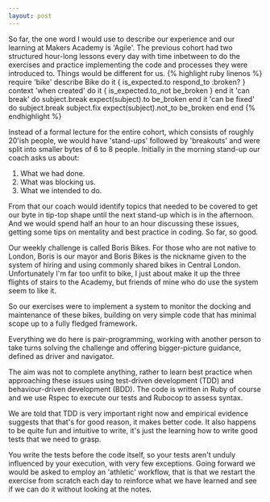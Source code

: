```yaml
---
layout: post
---
```

So far, the one word I would use to describe our experience and our learning at Makers Academy is 'Agile'.  The previous cohort had two structured hour-long lessons every day with time inbetween to do the exercises and practice implementing the code and processes they were introduced to.  Things would be different for us.
{% highlight ruby linenos %}
require 'bike'
describe Bike do
  it { is_expected.to respond_to :broken? }
  context 'when created' do
    it { is_expected.to_not be_broken }
  end
  it 'can break' do
    subject.break
    expect(subject).to be_broken
  end
  it 'can be fixed' do
    subject.break
    subject.fix
    expect(subject).not_to be_broken
  end
end
{% endhighlight %}

<!--more-->

Instead of a formal lecture for the entire cohort, which consists of roughly 20'ish people, we would have 'stand-ups' followed by 'breakouts' and were split into smaller bytes of 6 to 8 people.  Initially in the morning stand-up our coach asks us about:

1. What we had done.
2. What was blocking us.
3. What we intended to do.

From that our coach would identify topics that needed to be covered to get our byte in tip-top shape until the next stand-up which is in the afternoon.  And we would spend half an hour to an hour discussing these issues, getting some tips on mentality and best practice in coding.  So far, so good.

Our weekly challenge is called Boris Bikes.  For those who are not native to London, Boris is our mayor and Boris Bikes is the nickname given to the system of hiring and using commonly shared bikes in Central London.  Unfortunately I'm far too unfit to bike, I just about make it up the three flights of stairs to the Academy, but friends of mine who do use the system seem to like it.

So our exercises were to implement a system to monitor the docking and maintenance of these bikes, building on very simple code that has minimal scope up to a fully fledged framework.

Everything we do here is pair-programming, working with another person to take turns solving the challenge and offering bigger-picture guidance, defined as driver and navigator.

The aim was not to complete anything, rather to learn best practice when approaching these issues using test-driven development (TDD) and behaviour-driven development (BDD).  The code is written in Ruby of course and we use Rspec to execute our tests and Rubocop to assess syntax.

We are told that TDD is very important right now and empirical evidence suggests that that's for good reason, it makes better code.  It also happens to be quite fun and intuitive to write, it's just the learning how to write good tests that we need to grasp.

You write the tests before the code itself, so your tests aren't unduly influenced by your execution, with very few exceptions.  Going forward we would be asked to employ an 'athletic' workflow, that is that we restart the exercise from scratch each day to reinforce what we have learned and see if we can do it without looking at the notes.
